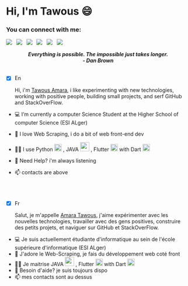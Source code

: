 <!--
**tawousama/tawousama** is a ✨ _special_ ✨ repository because its `README.md` (this file) appears on your GitHub profile.

Here are some ideas to get you started:

- 🔭 I’m currently working on ...
- 🌱 I’m currently learning ...
- 👯 I’m looking to collaborate on ...
- 🤔 I’m looking for help with ...
- 💬 Ask me about ...
- 📫 How to reach me: ...
- 😄 Pronouns: ...
- ⚡ Fun fact: ...
-->

# Hi, I'm Tawous 😄

### You can connect with me:

<a href="www.linkedin.com/in/tawousamara/" target="_blank"><img src="https://img.shields.io/badge/LinkedIn-0077B5?style=for-the-badge&logo=linkedin&logoColor=white"></img></a>&nbsp;&nbsp;
<a href="mailto:kt_amara@esi.dz"><img src="https://img.shields.io/badge/Gmail-D14836?style=for-the-badge&logo=gmail&logoColor=white"></img></a>&nbsp;&nbsp;
<a href="mailto:tawousamara@gmail.com"><img src="https://img.shields.io/badge/Gmail-D14836?style=for-the-badge&logo=gmail&logoColor=white"></img></a>&nbsp;&nbsp;
<a href="https://github.com/tawousama"><img src="https://img.shields.io/badge/GitHub-100000?style=for-the-badge&logo=github&logoColor=white"></img></a>&nbsp;&nbsp;
<a href="https://stackoverflow.com/users/16706966/amara-tawous/"><img src="https://img.shields.io/badge/Facebook-1877F2?style=for-the-badge&logo=facebook&logoColor=white"></img></a>&nbsp;&nbsp;
<a href="https://twitter.com/Amata68650600"><img src="https://img.shields.io/badge/Twitter-1DA1F2?style=for-the-badge&logo=twitter&logoColor=white"></img></a>&nbsp;&nbsp;
<p align='center'><em><b>Everything is possible. The impossible just takes longer.</b></em>
<br/>
 <em><b>- Dan Brown</b></em>
<br><br/>
  
* [x] En
  
  Hi, i'm [Tawous Amara](https://github.com/tawousama), i like experimenting with new technologies, working with positive people, building small projects, and serf GitHub and StackOverFlow. 

- 💻 I’m currently a computer Science Student at the Higher School of computer Science (ESI ALger)
- 📝 I love Web Scraping, i do a bit of web front-end dev  
- 👨‍💻 I use Python <img src="https://github.com/prathimacode-hub/prathimacode-hub/blob/main/TechStack/Python.png" alt="Python" width="20" height="20"/> , JAVA <img width="25px" height="25px" src="https://img.icons8.com/color/48/000000/java-coffee-cup-logo.png" /> , Flutter <img width="20px" height="20px" src="https://img.icons8.com/color/452/flutter.png"/> with Dart <img src="https://img.icons8.com/color/48/000000/dart.png"  width="20px" height="20px" />  
- 💬 Need Help? i'm always listening
- 📫 contacts are above
 
  <br><br>
  
* [x] Fr

   Salut, je m'appelle [Amara Tawous](https://github.com/tawousama), j'aime expérimenter avec les nouvelles technologies, travailler avec des gens positives, construire des petits projets, et naviguer sur GitHub et StackOverFlow.
  
- 💻 Je suis actuellement étudiante d'informatique au sein de l'école supérieure d'informatique (ESI ALger)
- 📝 J'adore le Web-Scraping, je fais du développement web coté front 
- 👨‍💻 Je maitrise JAVA <img width="25px" height="25px" src="https://img.icons8.com/color/48/000000/java-coffee-cup-logo.png" /> , Flutter <img width="20px" height="20px" src="https://img.icons8.com/color/452/flutter.png"/> with Dart <img src="https://img.icons8.com/color/48/000000/dart.png"  width="20px" height="20px" />  
- 💬 Besoin d'aide? je suis toujours dispo
- 📫 mes contacts sont au dessus
 
  
  



